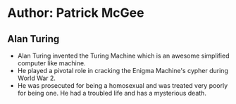 # Author: Patrick McGee
## Alan Turing

+ Alan Turing invented the Turing Machine which is an awesome simplified computer like machine.
+ He played a pivotal role in cracking the Enigma Machine's cypher during World War 2.
+ He was prosecuted for being a homosexual and was treated very poorly for being one. He had a troubled life and has a mysterious death.
